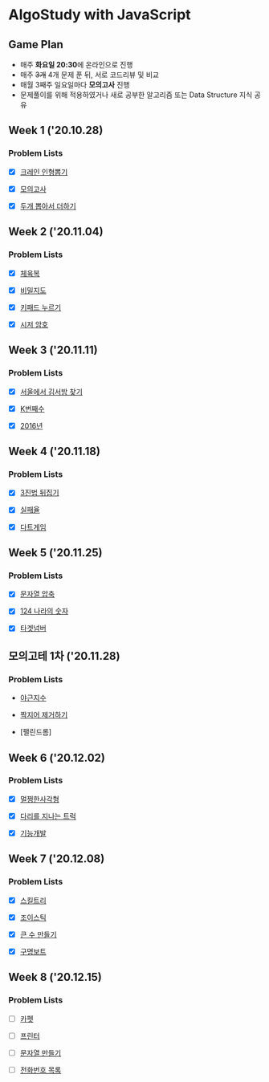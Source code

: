 # AlgoStudy with JavaScript

## Game Plan

- 매주 **화요일 20:30**에 온라인으로 진행
- 매주 <s>3개</s> 4개 문제 푼 뒤, 서로 코드리뷰 및 비교
- 매월 3째주 일요일마다 **모의고사** 진행
- 문제풀이를 위해 적용하였거나 새로 공부한 알고리즘 또는 Data Structure 지식 공유

## Week 1 ('20.10.28)

### Problem Lists

- [x] [크레인 인형뽑기](https://programmers.co.kr/learn/courses/30/lessons/64061 "프로그래머스 링크")

- [x] [모의고사](https://programmers.co.kr/learn/courses/30/lessons/42840 "프로그래머스 링크")

- [x] [두개 뽑아서 더하기](https://programmers.co.kr/learn/courses/30/lessons/68644 "프로그래머스 링크")

## Week 2 ('20.11.04)

### Problem Lists

- [x] [체육복](https://programmers.co.kr/learn/courses/30/lessons/42862 "프로그래머스 링크")

- [x] [비밀지도](https://programmers.co.kr/learn/courses/30/lessons/17681 "프로그래머스 링크")

- [x] [키패드 누르기](https://programmers.co.kr/learn/courses/30/lessons/67256 "프로그래머스 링크")

- [x] [시저 암호](https://programmers.co.kr/learn/courses/30/lessons/12926 "프로그래머스 링크")

## Week 3 ('20.11.11)

### Problem Lists

- [x] [서울에서 김서방 찾기](https://programmers.co.kr/learn/courses/30/lessons/12919 "프로그래머스 링크")

- [x] [K번째수](https://programmers.co.kr/learn/courses/30/lessons/42748 "프로그래머스 링크")

- [x] [2016년](https://programmers.co.kr/learn/courses/30/lessons/12901 "프로그래머스 링크")

## Week 4 ('20.11.18)

### Problem Lists

- [x] [3진법 뒤집기](https://programmers.co.kr/learn/courses/30/lessons/68935 "프로그래머스 링크")

- [x] [실패율](https://programmers.co.kr/learn/courses/30/lessons/42889 "프로그래머스 링크")

- [x] [다트게임](https://programmers.co.kr/learn/courses/30/lessons/17682 "프로그래머스 링크")

## Week 5 ('20.11.25)

### Problem Lists

- [x] [문자열 압축](https://programmers.co.kr/learn/courses/30/lessons/60057 "프로그래머스 링크")

- [x] [124 나라의 숫자](https://programmers.co.kr/learn/courses/30/lessons/12899 "프로그래머스 링크")

- [x] [타겟넘버](https://programmers.co.kr/learn/courses/30/lessons/43165 "프로그래머스 링크")

## 모의고테 1차 ('20.11.28)

### Problem Lists

- [야근지수](https://programmers.co.kr/learn/courses/30/lessons/12927 "프로그래머스 링크")

- [짝지어 제거하기](https://programmers.co.kr/learn/courses/30/lessons/12973 "프로그래머스 링크")

- [팰린드롬]

## Week 6 ('20.12.02)

### Problem Lists

- [x] [멀쩡한사각형](https://programmers.co.kr/learn/courses/30/lessons/62048 "프로그래머스 링크")

- [x] [다리를 지나는 트럭](https://programmers.co.kr/learn/courses/30/lessons/42583 "프로그래머스 링크")

- [x] [기능개발](https://programmers.co.kr/learn/courses/30/lessons/42586 "프로그래머스 링크")

## Week 7 ('20.12.08)

### Problem Lists

- [x] [스킬트리](https://programmers.co.kr/learn/courses/30/lessons/49993 "프로그래머스 링크")

- [x] [조이스틱](https://programmers.co.kr/learn/courses/30/lessons/42860 "프로그래머스 링크")

- [x] [큰 수 만들기](https://programmers.co.kr/learn/courses/30/lessons/42883 "프로그래머스 링크")

- [x] [구명보트](https://programmers.co.kr/learn/courses/30/lessons/42885 "프로그래머스 링크")

## Week 8 ('20.12.15)

### Problem Lists

- [ ] [카펫](https://programmers.co.kr/learn/courses/30/lessons/42842 "프로그래머스 링크")

- [ ] [프린터](https://programmers.co.kr/learn/courses/30/lessons/42587 "프로그래머스 링크")

- [ ] [문자열 만들기](https://programmers.co.kr/learn/courses/30/lessons/12951  "프로그래머스 링크")

- [ ] [전화번호 목록](https://programmers.co.kr/learn/courses/30/lessons/42577 "프로그래머스 링크")
